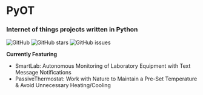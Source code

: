 # PyOT
### Internet of things projects written in Python

![GitHub](https://img.shields.io/github/license/evankiely/PyOT?label=license) ![GitHub stars](https://img.shields.io/github/stars/evankiely/PyOT) ![GitHub issues](https://img.shields.io/github/issues/evankiely/PyOT)

**Currently Featuring**
 - SmartLab: Autonomous Monitoring of Laboratory Equipment with Text Message Notifications
 - PassiveThermostat: Work with Nature to Maintain a Pre-Set Temperature & Avoid Unnecessary Heating/Cooling
